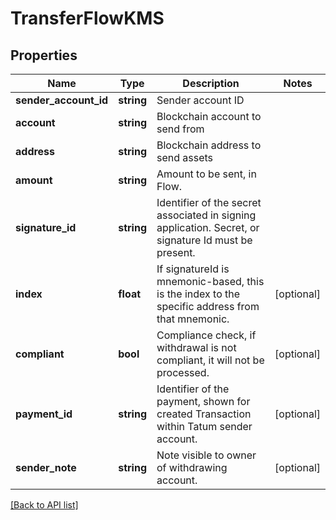 # TransferFlowKMS

## Properties

Name | Type | Description | Notes
------------ | ------------- | ------------- | -------------
**sender_account_id** | **string** | Sender account ID |
**account** | **string** | Blockchain account to send from |
**address** | **string** | Blockchain address to send assets |
**amount** | **string** | Amount to be sent, in Flow. |
**signature_id** | **string** | Identifier of the secret associated in signing application. Secret, or signature Id must be present. |
**index** | **float** | If signatureId is mnemonic-based, this is the index to the specific address from that mnemonic. | [optional]
**compliant** | **bool** | Compliance check, if withdrawal is not compliant, it will not be processed. | [optional]
**payment_id** | **string** | Identifier of the payment, shown for created Transaction within Tatum sender account. | [optional]
**sender_note** | **string** | Note visible to owner of withdrawing account. | [optional]

[[Back to API list]](../../README.md#api-endpoints)
